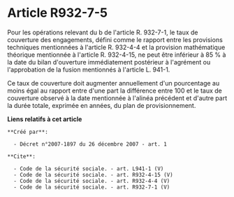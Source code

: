 # Article R932-7-5

Pour les opérations relevant du b de l'article R. 932-7-1, le taux de couverture des engagements, défini comme le rapport
entre les provisions techniques mentionnées à l'article R. 932-4-4 et la provision mathématique théorique mentionnée à
l'article R. 932-4-15, ne peut être inférieur à 85 % à la date du bilan d'ouverture immédiatement postérieur à l'agrément ou
l'approbation de la fusion mentionnés à l'article L. 941-1. 

Ce taux de couverture doit augmenter annuellement d'un pourcentage au moins égal au rapport entre d'une part la différence
entre 100 et le taux de couverture observé à la date mentionnée à l'alinéa précédent et d'autre part la durée totale,
exprimée en années, du plan de provisionnement.

**Liens relatifs à cet article**

	**Créé par**:

	  - Décret n°2007-1897 du 26 décembre 2007 - art. 1

	**Cite**:

	  - Code de la sécurité sociale. - art. L941-1 (V)
	  - Code de la sécurité sociale. - art. R932-4-15 (V)
	  - Code de la sécurité sociale. - art. R932-4-4 (V)
	  - Code de la sécurité sociale. - art. R932-7-1 (V)
